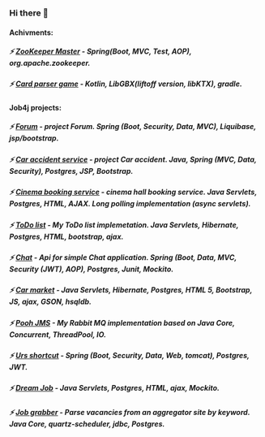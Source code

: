 ### Hi there 👋

#### Achivments:
##### ⚡ [ZooKeeper Master](https://github.com/DaniilsLoputevs/zkmaster_back) - Spring(Boot, MVC, Test, AOP), org.apache.zookeeper.
##### ⚡ [Card parser game](https://github.com/DaniilsLoputevs/Card_Parser) - Kotlin, LibGBX(liftoff version, libKTX), gradle.

#### Job4j projects:
##### ⚡ [Forum](https://github.com/DaniilsLoputevs/job4j_forum) - project Forum. Spring (Boot, Security, Data, MVC), Liquibase, jsp/bootstrap.
##### ⚡ [Car accident service](https://github.com/DaniilsLoputevs/job4j_car_accident) - project Car accident. Java, Spring (MVC, Data, Security), Postgres, JSP, Bootstrap.
##### ⚡ [Cinema booking service](https://github.com/DaniilsLoputevs/job4j_cinema) - cinema hall booking service. Java Servlets, Postgres, HTML, AJAX. Long polling implementation (async servlets).
##### ⚡ [ToDo list](https://github.com/DaniilsLoputevs/job4j_TODO) - My ToDo list implemetation. Java Servlets, Hibernate, Postgres, HTML, bootstrap, ajax.
##### ⚡ [Chat](https://github.com/DaniilsLoputevs/job4j_rest_chat) - Api for simple Chat application. Spring (Boot, Data, MVC, Security (JWT), AOP), Postgres, Junit, Mockito.
##### ⚡ [Car market](https://github.com/DaniilsLoputevs/job4j_auto-trader) - Java Servlets, Hibernate, Postgres, HTML 5, Bootstrap, JS, ajax, GSON, hsqldb.
##### ⚡ [Pooh JMS](https://github.com/DaniilsLoputevs/job4j_pooh) - My Rabbit MQ implementation based on Java Core, Concurrent, ThreadPool, IO.
##### ⚡ [Urs shortcut](https://github.com/DaniilsLoputevs/job4j_url_shortcut) - Spring (Boot, Security, Data, Web, tomcat), Postgres, JWT.
##### ⚡ [Dream Job](https://github.com/DaniilsLoputevs/job4j_dreamjob) - Java Servlets, Postgres, HTML, ajax, Mockito.
##### ⚡ [Job grabber](https://github.com/DaniilsLoputevs/job4j_parser_sql.ru) - Parse vacancies from an aggregator site by keyword. Java Сore, quartz-scheduler, jdbc, Postgres.
